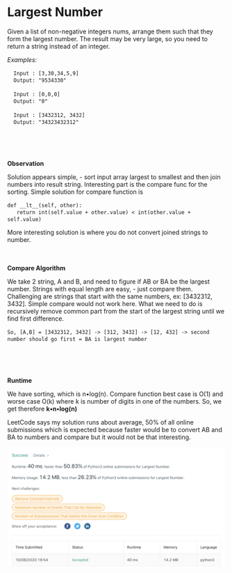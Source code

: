 # Largest Number

Given a list of non-negative integers nums, arrange them such that they form the largest number. The result may be very large, so you need to return a string instead of an integer. 


*Examples:*
```
  Input : [3,30,34,5,9]
  Output: "9534330"
 
  Input : [0,0,0]
  Output: "0"

  Input : [3432312, 3432]
  Output: "34323432312"
```
<br><br><br>

**Observation**

Solution appears simple, - sort input array largest to smallest and then join numbers into result string. Interesting part is the compare func for the sorting. 
Simple solution for compare function is 
```
def __lt__(self, other):
   return int(self.value + other.value) < int(other.value + self.value)
```
More interesting solution is where you do not convert joined strings to number.
<br><br><br>


**Compare Algorithm** 

We take 2 string, A and B, and need to figure if AB or BA be the largest number. Strings with equal length are easy, - just compare them. Challenging are strings that start with the same numbers, ex: [3432312, 3432]. Simple compare would not work here. What we need to do is recursively remove common part from the start of the largest string until we find first difference.
```
So, [A,B] = [3432312, 3432] -> [312, 3432] -> [12, 432] -> second number should go first = BA is largest number 
```
<br><br><br>


**Runtime** 

We have sorting, which is n•log(n). Compare function best case is O(1) and worse case O(k) where k is number of digits in one of the numbers. So, we get therefore 
**k•n•log(n)**

LeetCode says my solution runs about average, 50% of all online submissions which is expected because faster would be to convert AB and BA to numbers and compare but it would not be that interesting.


![Image of Yaktocat](https://github.com/protyagov/largest-number/blob/main/leetcode.png)
